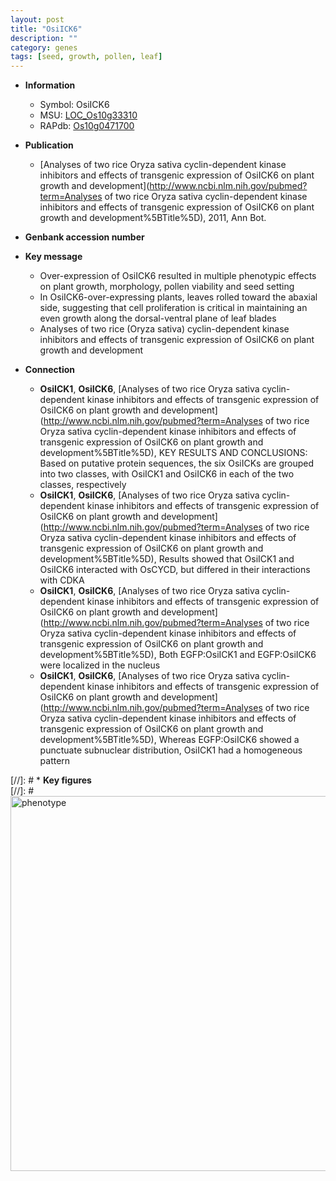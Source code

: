 ```yaml
---
layout: post
title: "OsiICK6"
description: ""
category: genes
tags: [seed, growth, pollen, leaf]
---
```


* **Information**  
    + Symbol: OsiICK6  
    + MSU: [LOC_Os10g33310](http://rice.plantbiology.msu.edu/cgi-bin/ORF_infopage.cgi?orf=LOC_Os10g33310)  
    + RAPdb: [Os10g0471700](http://rapdb.dna.affrc.go.jp/viewer/gbrowse_details/irgsp1?name=Os10g0471700)  

* **Publication**  
    + [Analyses of two rice Oryza sativa cyclin-dependent kinase inhibitors and effects of transgenic expression of OsiICK6 on plant growth and development](http://www.ncbi.nlm.nih.gov/pubmed?term=Analyses of two rice Oryza sativa cyclin-dependent kinase inhibitors and effects of transgenic expression of OsiICK6 on plant growth and development%5BTitle%5D), 2011, Ann Bot.

* **Genbank accession number**  

* **Key message**  
    + Over-expression of OsiICK6 resulted in multiple phenotypic effects on plant growth, morphology, pollen viability and seed setting
    + In OsiICK6-over-expressing plants, leaves rolled toward the abaxial side, suggesting that cell proliferation is critical in maintaining an even growth along the dorsal-ventral plane of leaf blades
    + Analyses of two rice (Oryza sativa) cyclin-dependent kinase inhibitors and effects of transgenic expression of OsiICK6 on plant growth and development

* **Connection**  
    + __OsiICK1__, __OsiICK6__, [Analyses of two rice Oryza sativa cyclin-dependent kinase inhibitors and effects of transgenic expression of OsiICK6 on plant growth and development](http://www.ncbi.nlm.nih.gov/pubmed?term=Analyses of two rice Oryza sativa cyclin-dependent kinase inhibitors and effects of transgenic expression of OsiICK6 on plant growth and development%5BTitle%5D), KEY RESULTS AND CONCLUSIONS: Based on putative protein sequences, the six OsiICKs are grouped into two classes, with OsiICK1 and OsiICK6 in each of the two classes, respectively
    + __OsiICK1__, __OsiICK6__, [Analyses of two rice Oryza sativa cyclin-dependent kinase inhibitors and effects of transgenic expression of OsiICK6 on plant growth and development](http://www.ncbi.nlm.nih.gov/pubmed?term=Analyses of two rice Oryza sativa cyclin-dependent kinase inhibitors and effects of transgenic expression of OsiICK6 on plant growth and development%5BTitle%5D), Results showed that OsiICK1 and OsiICK6 interacted with OsCYCD, but differed in their interactions with CDKA
    + __OsiICK1__, __OsiICK6__, [Analyses of two rice Oryza sativa cyclin-dependent kinase inhibitors and effects of transgenic expression of OsiICK6 on plant growth and development](http://www.ncbi.nlm.nih.gov/pubmed?term=Analyses of two rice Oryza sativa cyclin-dependent kinase inhibitors and effects of transgenic expression of OsiICK6 on plant growth and development%5BTitle%5D), Both EGFP:OsiICK1 and EGFP:OsiICK6 were localized in the nucleus
    + __OsiICK1__, __OsiICK6__, [Analyses of two rice Oryza sativa cyclin-dependent kinase inhibitors and effects of transgenic expression of OsiICK6 on plant growth and development](http://www.ncbi.nlm.nih.gov/pubmed?term=Analyses of two rice Oryza sativa cyclin-dependent kinase inhibitors and effects of transgenic expression of OsiICK6 on plant growth and development%5BTitle%5D), Whereas EGFP:OsiICK6 showed a punctuate subnuclear distribution, OsiICK1 had a homogeneous pattern

[//]: # * **Key figures**  
[//]: # <img src="http://funRiceGenes.github.io/images/OsiICK6.pheno.png" alt="phenotype"  style="width: 600px;"/>



